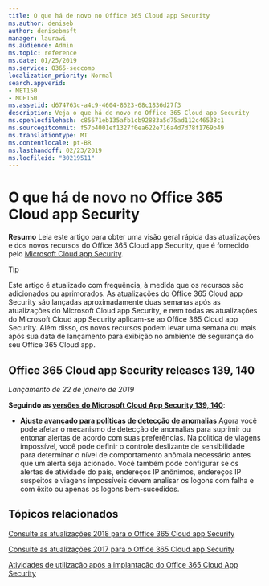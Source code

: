 ```yaml
---
title: O que há de novo no Office 365 Cloud app Security
ms.author: deniseb
author: denisebmsft
manager: laurawi
ms.audience: Admin
ms.topic: reference
ms.date: 01/25/2019
ms.service: O365-seccomp
localization_priority: Normal
search.appverid:
- MET150
- MOE150
ms.assetid: d674763c-a4c9-4604-8623-68c1836d27f3
description: Veja o que há de novo no Office 365 Cloud app Security
ms.openlocfilehash: c85671eb135afb1cb92883a5d75ad112c46538c1
ms.sourcegitcommit: f57b4001ef1327f0ea622e716a4d7d78f1769b49
ms.translationtype: MT
ms.contentlocale: pt-BR
ms.lasthandoff: 02/23/2019
ms.locfileid: "30219511"
---
```

# <a name="what-is-new-in-office-365-cloud-app-security"></a>O que há de novo no Office 365 Cloud app Security

**Resumo** Leia este artigo para obter uma visão geral rápida das atualizações e dos novos recursos do Office 365 Cloud app Security, que é fornecido pelo [Microsoft Cloud app Security](https://aka.ms/whatiscas).
  
> [!TIP]
> Este artigo é atualizado com frequência, à medida que os recursos são adicionados ou aprimorados. As atualizações do Office 365 Cloud app Security são lançadas aproximadamente duas semanas após as atualizações do Microsoft Cloud app Security, e nem todas as atualizações do Microsoft Cloud app Security aplicam-se ao Office 365 Cloud app Security. Além disso, os novos recursos podem levar uma semana ou mais após sua data de lançamento para exibição no ambiente de segurança do seu Office 365 Cloud app.

## <a name="office-365-cloud-app-security-releases-139-140"></a>Office 365 Cloud app Security releases 139, 140

*Lançamento de 22 de janeiro de 2019*

**Seguindo as [versões do Microsoft Cloud App Security 139, 140](https://docs.microsoft.com/cloud-app-security/release-notes#cloud-app-security-release-139-140)**:

- **Ajuste avançado para políticas de detecção de anomalias** Agora você pode afetar o mecanismo de detecção de anomalias para suprimir ou entonar alertas de acordo com suas preferências. Na política de viagens impossível, você pode definir o controle deslizante de sensibilidade para determinar o nível de comportamento anômala necessário antes que um alerta seja acionado. Você também pode configurar se os alertas de atividade do país, endereços IP anônimos, endereços IP suspeitos e viagens impossíveis devem analisar os logons com falha e com êxito ou apenas os logons bem-sucedidos. 

## <a name="related-topics"></a>Tópicos relacionados

[Consulte as atualizações 2018 para o Office 365 Cloud app Security](new-in-office-365-cas-2018.md)

[Consulte as atualizações 2017 para o Office 365 Cloud app Security](new-in-office-365-cas-2017.md)
    
[Atividades de utilização após a implantação do Office 365 Cloud App Security](utilization-activities-for-ocas.md)
